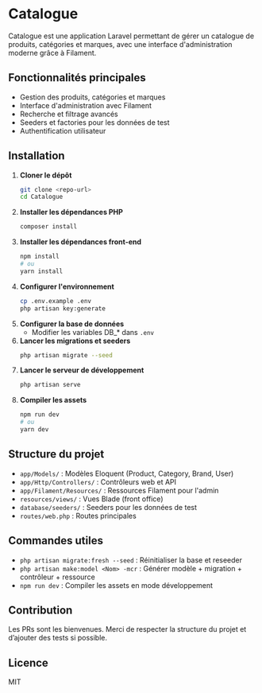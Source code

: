 # Catalogue

Catalogue est une application Laravel permettant de gérer un catalogue de produits, catégories et marques, avec une interface d'administration moderne grâce à Filament.

## Fonctionnalités principales
- Gestion des produits, catégories et marques
- Interface d'administration avec Filament
- Recherche et filtrage avancés
- Seeders et factories pour les données de test
- Authentification utilisateur

## Installation

1. **Cloner le dépôt**
   ```bash
   git clone <repo-url>
   cd Catalogue
   ```
2. **Installer les dépendances PHP**
   ```bash
   composer install
   ```
3. **Installer les dépendances front-end**
   ```bash
   npm install
   # ou
   yarn install
   ```
4. **Configurer l'environnement**
   ```bash
   cp .env.example .env
   php artisan key:generate
   ```
5. **Configurer la base de données**
   - Modifier les variables DB_* dans `.env`
6. **Lancer les migrations et seeders**
   ```bash
   php artisan migrate --seed
   ```
7. **Lancer le serveur de développement**
   ```bash
   php artisan serve
   ```
8. **Compiler les assets**
   ```bash
   npm run dev
   # ou
   yarn dev
   ```

## Structure du projet

- `app/Models/` : Modèles Eloquent (Product, Category, Brand, User)
- `app/Http/Controllers/` : Contrôleurs web et API
- `app/Filament/Resources/` : Ressources Filament pour l'admin
- `resources/views/` : Vues Blade (front office)
- `database/seeders/` : Seeders pour les données de test
- `routes/web.php` : Routes principales

## Commandes utiles
- `php artisan migrate:fresh --seed` : Réinitialiser la base et reseeder
- `php artisan make:model <Nom> -mcr` : Générer modèle + migration + contrôleur + ressource
- `npm run dev` : Compiler les assets en mode développement

## Contribution
Les PRs sont les bienvenues. Merci de respecter la structure du projet et d’ajouter des tests si possible.

## Licence
MIT
